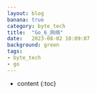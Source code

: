 ```yaml
---
layout: blog
banana: true
category: byte_tech
title:  "Go_6_网络"
date:   2023-08-02 10:09:07
background: green
tags:
- byte_tech
- go
---
```


* content
{:toc}






